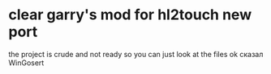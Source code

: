 # clear garry's mod for hl2touch new port
the project is crude and not ready so you can just look at the files
ok сказал WinGosert
